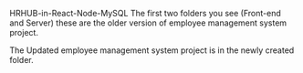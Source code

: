 HRHUB-in-React-Node-MySQL
The first two folders you see (Front-end and Server) these are the older version of employee management system project.

The Updated employee management system project is in the newly created folder.
